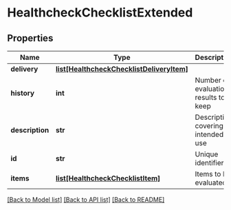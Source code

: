 # HealthcheckChecklistExtended

## Properties
Name | Type | Description | Notes
------------ | ------------- | ------------- | -------------
**delivery** | [**list[HealthcheckChecklistDeliveryItem]**](HealthcheckChecklistDeliveryItem.md) |  | [optional] 
**history** | **int** | Number of evaluation results to keep | [optional] 
**description** | **str** | Description covering intended use | [optional] 
**id** | **str** | Unique identifier | [optional] 
**items** | [**list[HealthcheckChecklistItem]**](HealthcheckChecklistItem.md) | Items to be evaluated | [optional] 

[[Back to Model list]](../README.md#documentation-for-models) [[Back to API list]](../README.md#documentation-for-api-endpoints) [[Back to README]](../README.md)


